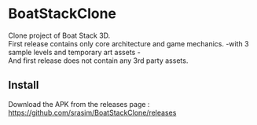 # BoatStackClone

Clone project of Boat Stack 3D.     
First release contains only core architecture and game mechanics. -with 3 sample levels and temporary art assets -        
And first release does not contain any 3rd party assets.

## Install

Download the APK from the releases page : https://github.com/srasim/BoatStackClone/releases
